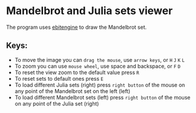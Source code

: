 # Mandelbrot and Julia sets viewer
The program uses [ebitengine](https://ebitengine.org/) to draw the
Mandelbrot set.
## Keys:
- To move the image you can `drag the mouse`, use `arrow keys`, or `H` `J` `K` `L`
- To zoom you can use `mouse wheel`, use space and backspace, or `F` `D`
- To reset the view zoom to the default value press `R`
- To reset sets to default ones press `E`
- To load different Julia sets (right) press `right button` of the mouse on any
    point of the Mandelbrot set on the left (left)
- To load different Mandelbrot sets (left) press `right button` of the mouse on
    any point of the Julia set (right)

